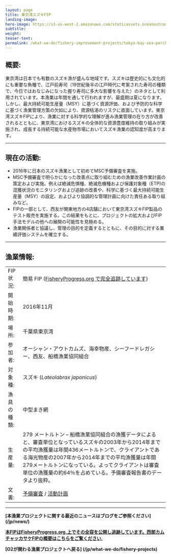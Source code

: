 ```yaml
---
layout: page 
title: 東京湾スズキFIP
landing-image:
hero-image: https://s3-us-west-2.amazonaws.com/staticassets.oceanoutcomes.org/news+and+analysis/hero+images/tokyo-bay-fip-launch-hero.jpg
subtitle:
weight: 
teaser-text:
permalink: /what-we-do/fishery-improvement-projects/tokyo-bay-sea-perch
---
```

<h2>概要:</h2>

東京湾は日本でも有数のスズキ漁が盛んな地域です。スズキは歴史的にも文化的にも重要な魚種で、江戸前寿司（19世紀後半の江戸時代に考案された寿司の種類で、今日ではおなじみになった握り寿司に多大な影響を与えた）のネタとして利用されています。本漁業は年間を通して行われますが、最盛期は夏になります。しかし、最大持続可能生産量（MSY）に基づく資源評価、および予防的な科学に基づく漁業管理方策の欠如により、資源枯渇のリスクに直面しています。東京湾スズキFIPにより、漁業に対する科学的な理解が進み漁業管理の在り方が改善されるとともに、東京湾におけるスズキの全体的な資源豊度維持の取り組みが実施され、成長する持続可能な水産物市場においてスズキ漁業の認知度が高まります。

---

<h2>現在の活動:</h2>

* 2016年に日本のスズキ漁業として初めてMSC予備審査を実施。
* MSC予備審査で明らかになった改善点に取り組むための漁業改善作業計画の策定および実施。例えば絶滅危惧種、絶滅危機種および保護対象種（ETP)の混獲状況のモニタリングおよび追跡の改善や、科学に基づく最大持続可能生産量（MSY）の設定、およびより協調的な管理計画に向けた責任ある取り組みなど。
* FIPの一部として、西友が関東地方の4店舗において東京湾スズキFIP製品のテスト販売を実施する。この結果をもとに、プロジェクトの拡大およびFIP手法モデルの他への展開の可能性を見極める。
* 漁業関係者と協議し、管理の目的を定義するとともに、その目的に対する業績評価システムを確立する。

---

<h2>漁業情報:</h2>

|||
| :--- | --- |
| FIP状況: | 簡易 FIP (<a href="http://fisheryprogress.org/fip-profile/tokyo-bay-sea-perch-purse-seine" target="_blank">FisheryProgress.org で完全追跡しています</a>) |
| 開始時期: | 2016年11月 |
| 場所: | 千葉県東京湾 |
| 参加者: | オーシャン・アウトカムズ、海幸物産、シーフードレガシー、西友、船橋漁業協同組合 |
| 対象種: | スズキ (*Lateolabrax japonicus*) |
| 漁具の種類: | 中型まき網 |
| 生産量: | 279 メートルトン – 船橋漁業協同組合の漁獲データによると、審査単位となっているスズキの2003年から2014年までの平均漁獲量は年間436メートルトンで、クライアントである海光物産の2007年から2014年までの平均漁獲量は年間279メートルトンになっている。よってクライアントは審査単位の漁獲量の約64％を占めている。予備審査報告書のデータより抜粋。 |
| 文書: | <a href="https://s3-us-west-2.amazonaws.com/staticassets.oceanoutcomes.org/supporting+documents/Fishery+Project+Resources/TokyoBayPreassessment2016.pdf" target="_blank">予備審査</a> / <a href="https://s3-us-west-2.amazonaws.com/staticassets.oceanoutcomes.org/supporting+documents/Fishery+Project+Resources/TokyoBayWorkplan2016.pdf" target="_blank">活動計画</a> |

---

**[本漁業プロジェクトに関する最近のニュースはブログをご参照ください] (/jp/news/)**

<a href="http://fisheryprogress.org/fip-profile/tokyo-bay-sea-perch-purse-seine" target="_blank">**本FIPはFisheryProgress.org,上でその全容を公開し追跡しています。西部カムチャッカサケFIPの概要はこちらをご覧ください.**</a>

**[O2が関わる漁業プロジェクトへ戻る] (/jp/what-we-do/fishery-projects)** 
